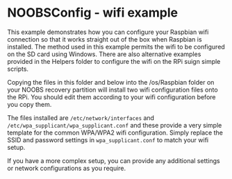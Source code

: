 NOOBSConfig - wifi example
==========================
This example demonstrates how you can configure your Raspbian wifi connection so that it works straight out of the box when Raspbian is installed. The method used in this example permits the wifi to be configured on the SD card using Windows. There are also alternative examples provided in the Helpers folder to configure the wifi on the RPi suign simple scripts.

Copying the files in this folder and below into the /os/Raspbian folder on your NOOBS recovery partition will install two wifi configuration files onto the RPi. You should edit them according to your wifi configuration before you copy them.

The files installed are `/etc/network/interfaces` and `/etc/wpa_supplicant/wpa_supplicant.conf` and these provide a very simple template for the common WPA/WPA2 wifi configuration. Simply replace the SSID and password settings in `wpa_supplicant.conf` to match your wifi setup. 

If you have a more complex setup, you can provide any additional settings or network configurations as you require.


